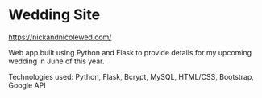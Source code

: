 # Wedding Site

https://nickandnicolewed.com/

Web app built using Python and Flask to provide details for my upcoming wedding in June of this year.

Technologies used: Python, Flask, Bcrypt, MySQL, HTML/CSS, Bootstrap, Google API

